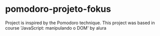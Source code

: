 # pomodoro-projeto-fokus
Project is inspired by the Pomodoro technique. This project was based in course 'JavaScript: manipulando o DOM' by alura
